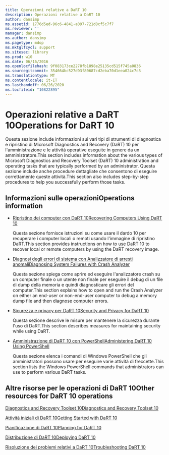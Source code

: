 ```yaml
---
title: Operazioni relative a DaRT 10
description: Operazioni relative a DaRT 10
author: dansimp
ms.assetid: 1776d5ed-96c6-4841-a097-721d8cf5c7f7
ms.reviewer: ''
manager: dansimp
ms.author: dansimp
ms.pagetype: mdop
ms.mktglfcycl: support
ms.sitesec: library
ms.prod: w10
ms.date: 06/16/2016
ms.openlocfilehash: 9f083173ce2278fb1898e25135cd515f745a0836
ms.sourcegitcommit: 354664bc527d93f80687cd2eba70d1eea024c7c3
ms.translationtype: MT
ms.contentlocale: it-IT
ms.lasthandoff: 06/26/2020
ms.locfileid: "10822895"
---
```

# <span data-ttu-id="5da74-103">Operazioni relative a DaRT 10</span><span class="sxs-lookup"><span data-stu-id="5da74-103">Operations for DaRT 10</span></span>


<span data-ttu-id="5da74-104">Questa sezione include informazioni sui vari tipi di strumenti di diagnostica e ripristino di Microsoft Diagnostics and Recovery (DaRT) 10 per l'amministrazione e le attività operative eseguite in genere da un amministratore.</span><span class="sxs-lookup"><span data-stu-id="5da74-104">This section includes information about the various types of Microsoft Diagnostics and Recovery Toolset (DaRT) 10 administration and operating tasks that are typically performed by an administrator.</span></span> <span data-ttu-id="5da74-105">Questa sezione include anche procedure dettagliate che consentono di eseguire correttamente queste attività.</span><span class="sxs-lookup"><span data-stu-id="5da74-105">This section also includes step-by-step procedures to help you successfully perform those tasks.</span></span>

## <span data-ttu-id="5da74-106">Informazioni sulle operazioni</span><span class="sxs-lookup"><span data-stu-id="5da74-106">Operations information</span></span>


-   [<span data-ttu-id="5da74-107">Ripristino dei computer con DaRT 10</span><span class="sxs-lookup"><span data-stu-id="5da74-107">Recovering Computers Using DaRT 10</span></span>](recovering-computers-using-dart-10.md)

    <span data-ttu-id="5da74-108">Questa sezione fornisce istruzioni su come usare il dardo 10 per recuperare i computer locali o remoti usando l'immagine di ripristino DaRT.</span><span class="sxs-lookup"><span data-stu-id="5da74-108">This section provides instructions on how to use DaRT 10 to recover local or remote computers by using the DaRT recovery image.</span></span>

-   [<span data-ttu-id="5da74-109">Diagnosi degli errori di sistema con Analizzatore di arresti anomali</span><span class="sxs-lookup"><span data-stu-id="5da74-109">Diagnosing System Failures with Crash Analyzer</span></span>](diagnosing-system-failures-with-crash-analyzer-dart-10.md)

    <span data-ttu-id="5da74-110">Questa sezione spiega come aprire ed eseguire l'analizzatore crash su un computer finale o un utente non finale per eseguire il debug di un file di dump della memoria e quindi diagnosticare gli errori del computer.</span><span class="sxs-lookup"><span data-stu-id="5da74-110">This section explains how to open and run the Crash Analyzer on either an end-user or non-end-user computer to debug a memory dump file and then diagnose computer errors.</span></span>

-   [<span data-ttu-id="5da74-111">Sicurezza e privacy per DaRT 10</span><span class="sxs-lookup"><span data-stu-id="5da74-111">Security and Privacy for DaRT 10</span></span>](security-and-privacy-for-dart-10.md)

    <span data-ttu-id="5da74-112">Questa sezione descrive le misure per mantenere la sicurezza durante l'uso di DaRT.</span><span class="sxs-lookup"><span data-stu-id="5da74-112">This section describes measures for maintaining security while using DaRT.</span></span>

-   [<span data-ttu-id="5da74-113">Amministrazione di DaRT 10 con PowerShell</span><span class="sxs-lookup"><span data-stu-id="5da74-113">Administering DaRT 10 Using PowerShell</span></span>](administering-dart-10-using-powershell.md)

    <span data-ttu-id="5da74-114">Questa sezione elenca i comandi di Windows PowerShell che gli amministratori possono usare per eseguire varie attività di freccette.</span><span class="sxs-lookup"><span data-stu-id="5da74-114">This section lists the Windows PowerShell commands that administrators can use to perform various DaRT tasks.</span></span>

## <span data-ttu-id="5da74-115">Altre risorse per le operazioni di DaRT 10</span><span class="sxs-lookup"><span data-stu-id="5da74-115">Other resources for DaRT 10 operations</span></span>


[<span data-ttu-id="5da74-116">Diagnostics and Recovery Toolset 10</span><span class="sxs-lookup"><span data-stu-id="5da74-116">Diagnostics and Recovery Toolset 10</span></span>](index.md)

[<span data-ttu-id="5da74-117">Attività iniziali di DaRT 10</span><span class="sxs-lookup"><span data-stu-id="5da74-117">Getting Started with DaRT 10</span></span>](getting-started-with-dart-10.md)

[<span data-ttu-id="5da74-118">Pianificazione di DaRT 10</span><span class="sxs-lookup"><span data-stu-id="5da74-118">Planning for DaRT 10</span></span>](planning-for-dart-10.md)

[<span data-ttu-id="5da74-119">Distribuzione di DaRT 10</span><span class="sxs-lookup"><span data-stu-id="5da74-119">Deploying DaRT 10</span></span>](deploying-dart-10.md)

[<span data-ttu-id="5da74-120">Risoluzione dei problemi relativi a DaRT 10</span><span class="sxs-lookup"><span data-stu-id="5da74-120">Troubleshooting DaRT 10</span></span>](troubleshooting-dart-10.md)

 

 





